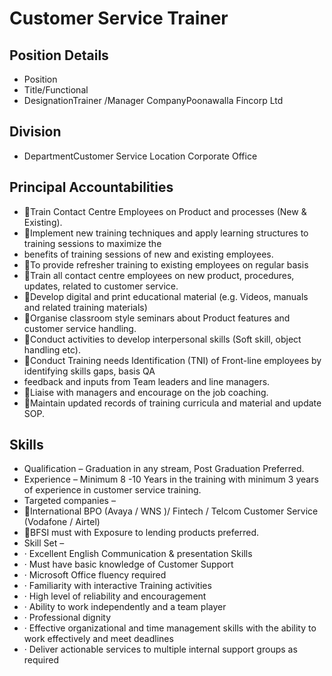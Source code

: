 # Customer Service Trainer

## Position Details

* Position
* Title/Functional
* DesignationTrainer /Manager CompanyPoonawalla Fincorp Ltd

## Division

* DepartmentCustomer Service Location Corporate Office

## Principal Accountabilities

* Train Contact Centre Employees on Product and processes (New & Existing).
* Implement new training techniques and apply learning structures to training sessions to maximize the
* benefits of training sessions of new and existing employees.
* To provide refresher training to existing employees on regular basis
* Train all contact centre employees on new product, procedures, updates, related to customer service.
* Develop digital and print educational material (e.g. Videos, manuals and related training materials)
* Organise classroom style seminars about Product features and customer service handling.
* Conduct activities to develop interpersonal skills (Soft skill, object handling etc).
* Conduct Training needs Identification (TNI) of Front-line employees by identifying skills gaps, basis QA
* feedback and inputs from Team leaders and line managers.
* Liaise with managers and encourage on the job coaching.
* Maintain updated records of training curricula and material and update SOP.

## Skills

* Qualification – Graduation in any stream, Post Graduation Preferred.
* Experience – Minimum 8 -10 Years in the training with minimum 3 years of experience in customer service training.
* Targeted companies –
* International BPO (Avaya / WNS )/ Fintech / Telcom Customer Service (Vodafone / Airtel)
* BFSI must with Exposure to lending products preferred.
* Skill Set –
* ·       Excellent English Communication & presentation Skills
* ·       Must have basic knowledge of Customer Support
* ·       Microsoft Office fluency required
* ·       Familiarity with interactive Training activities
* ·       High level of reliability and encouragement
* ·       Ability to work independently and a team player
* ·       Professional dignity
* ·       Effective organizational and time management skills with the ability to work effectively and meet deadlines
* ·       Deliver actionable services to multiple internal support groups as required

